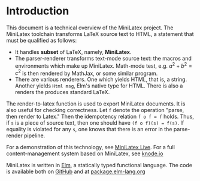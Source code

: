 # Introduction

This document is a technical overview of the MiniLatex project.
The MiniLatex toolchain transforms LaTeX source text to HTML,
a statement that must be qualified as follows:

- It handles **subset** of LaTeX, namely, **MiniLatex**.
- The parser-renderer transforms text-mode source text:
  the macros and environments which make up MiniLatex.
  Math-mode test, e.g. $a^2 + b^2 = c^2$ is then rendered
  by MathJax, or some similar program.
- There are various renderers. One which yields HTML, that is,
  a string. Another yields `Html msg`, Elm's native type for
  HTML. There is also a renders the produces standard LaTeX.

The render-to-latex function is used to export MiniLatex
documents. It is also useful for checking
correctness. Let `f` denote the operation "parse,
then render to Latex." Then the idempotency
relation `f o f = f` holds. Thus, if `s` is
a piece of source text, then one should have
`(f o f)(s) = f(s)`. If equality is violated
for any `s`, one knows that there is an error
in the parse-render pipeline.

For a demonstration of this technology, see
[MiniLatex Live](https://jxxcarlson.github.io/app/miniLatexLive/index.html).
For a full content-management system based on MiniLatex, see
[knode.io](https://knode.io)

MiniLatex is written in [Elm](http://elm-lang.org/),
a statically typed functional language. The code
is available both on [GitHub](https://github.com/jxxcarlson/meenylatex)
and at [package.elm-lang.org](https://package.elm-lang.org/packages/jxxcarlson/meenylatex/latest/)
